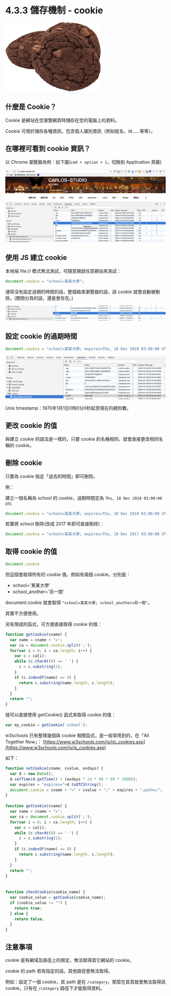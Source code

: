 # 4.3.3 儲存機制 - cookie

![](../../.gitbook/assets/cookie.png)

## 什麼是 Cookie？

Cookie 是網站在您瀏覽網頁時儲存在您的電腦上的資料。

Cookie 可用於儲存各種資訊，包含個人識別資訊（例如姓名、id……等等）。

## 在哪裡可看到 cookie 資訊？

以 Chrome 瀏覽器為例：如下圖\(`cmd + option + i`，切換到 Application 頁籤\)

![](../../.gitbook/assets/cookie_info1.png)

## 使用 JS 建立 cookie

本地端 file:// 模式無法測試，可隨意開啟任意網站來測試：

```javascript
document.cookie = "school=某某大學";
```

通常沒有設定過期的時間的話，整個結束瀏覽器的話，該 cookie 就會自動被刪除。\(關閉分頁的話，還是會存在。\)

![](../../.gitbook/assets/cookie_info2.png)



## 設定 cookie 的過期時間

```javascript
document.cookie = "school=某某大學; expires=Thu, 18 Dec 2018 03:00:00 UTC";
```

![](../../.gitbook/assets/cookie_info3.png)

Unix timestamp：1970年1月1日0時0分0秒起至現在的總秒數。

## 更改 cookie 的值

與建立 cookie 的語法是一樣的，只要 cookie 的名稱相同，就會直接更改相同名稱的 cookie。

## 刪除 cookie

只要為 cookie 指定「過去的時間」即可刪除。

例：

建立一個名稱為 school 的 cookie，過期時間定為 `Thu, 18 Dec 2018 03:00:00 UTC`

```javascript
document.cookie = "school=某某大學; expires=Thu, 18 Dec 2018 03:00:00 UTC";
```

若要將 school 刪除\(改成 2017 年即可直接刪除\)：

```javascript
document.cookie = "school=某某大學; expires=Thu, 18 Dec 2017 03:00:00 UTC";
```

## 取得 cookie 的值

```javascript
document.cookie
```

但這個會取得所有的 cookie 值。例如有兩個 cookie，分別是：

* school='某某大學'
* school\_another='另一間'

document.cookie 就會取得 `"school=某某大學; school_another=另一間"`。

其實不方便使用。

另有現成的函式，可方便直接取得 cookie 的值：

```javascript
function getCookie(cname) {
  var name = cname + "=";
  var ca = document.cookie.split(';');
  for(var i = 0; i < ca.length; i++) {
    var c = ca[i];
    while (c.charAt(0) == ' ') {
      c = c.substring(1);
    }
    if (c.indexOf(name) == 0) {
      return c.substring(name.length, c.length);
    }
  }
  return "";
}
```

就可以直接使用 getCookie\(\) 函式來取得 cookie 的值：

```javascript
var my_cookie = getCookie('school');
```

w3schools 已有整理幾個與 cookie 相關函式，是一般常用到的，在「All Together Now」： [https://www.w3schools.com/js/js\_cookies.asp](https://www.w3schools.com/js/js_cookies.asp)

如下：

```javascript
function setCookie(cname, cvalue, exdays) {
  var d = new Date();
  d.setTime(d.getTime() + (exdays * 24 * 60 * 60 * 1000));
  var expires = "expires="+d.toUTCString();
  document.cookie = cname + "=" + cvalue + ";" + expires + ";path=/";
}

function getCookie(cname) {
  var name = cname + "=";
  var ca = document.cookie.split(';');
  for(var i = 0; i < ca.length; i++) {
    var c = ca[i];
    while (c.charAt(0) == ' ') {
      c = c.substring(1);
    }
    if (c.indexOf(name) == 0) {
      return c.substring(name.length, c.length);
    }
  }
  return "";
}


function checkCookie(cookie_name) {
  var cookie_value = getCookie(cookie_name);
  if (cookie_value != "") {
    return true;
  } else {
    return false;
  }
}
```

## 注意事項

cookie 是有網域及路徑上的限定，無法取得其它網站的 cookie。

cookie 的 path 若有指定的話，其他路徑會無法取得。

例如：設定了一個 cookie，其 path 是在 `/category`，那麼在首頁就會無法取得該 cookie，只有在 `/category` 路徑下才能取得資料。

